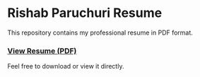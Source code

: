 # Rishab Paruchuri Resume

This repository contains my professional resume in PDF format.

### [View Resume (PDF)](https://github.com/RishabParuchuri/Rishab-Paruchuri-Resume/blob/main/Rishab_Paruchuri-Resume.pdf)

Feel free to download or view it directly.
